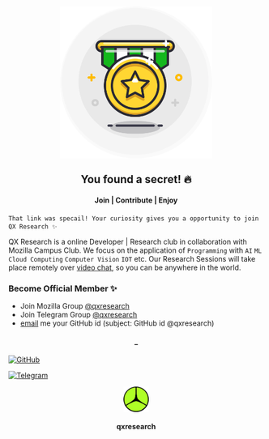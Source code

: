 <p align="center">
 <img width="300px" src="https://github.com/xiaowuc2/xiaowuc2/blob/master/source/circle-cropped.png" align="center" alt="GitHub Readme Stats" />
 <h2 align="center">You found a secret! 🔥</h2>
 <h4 align="center">Join | Contribute | Enjoy</h4></p>
</p>
  <p align="center">

```
That link was specail! Your curiosity gives you a opportunity to join QX Research ✨
```

QX Research is a online Developer | Research club in collaboration with Mozilla Campus Club. We focus on the application of `Programming` with `AI` `ML` `Cloud Computing` `Computer Vision` `IOT` etc.
Our Research Sessions will take place remotely over [video chat](https://www.youtube.com/channel/UCX7oe66V8zyFpAJyMfPL9VA), so you can be anywhere in the world.

### Become Official Member ✨

* Join Mozilla Group [@qxresearch](https://community.mozilla.org/en/groups/qx-research/)
* Join Telegram Group [@qxresearch](https://t.me/qxresearch)
* <a href = "mailto: rohitmandal814566@gmail.com">email</a> me your GitHub id (subject: GitHub id @qxresearch)

<h4 align="center">_</h4></p>

[![GitHub](https://img.shields.io/static/v1.svg?label=Members&message=115&color=success&logo=github&style=social)](https://github.com/orgs/qxresearch/people)

[![Telegram](https://img.shields.io/static/v1.svg?label=Telegram&message=279&color=success&logo=telegram&style=social)](https://t.me/qxresearch)

<p align="center">
 <img width="50px" src="https://github.com/xiaowuc2/xiaowuc2/blob/master/source/r2.png" align="center" alt="GitHub Readme Stats" />
 <h4 align="center">qxresearch</h4></p>
